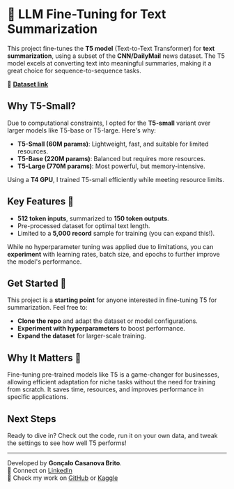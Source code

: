 # 🚀 LLM Fine-Tuning for Text Summarization

This project fine-tunes the **T5 model** (Text-to-Text Transformer) for **text summarization**, using a subset of the **CNN/DailyMail** news dataset. The T5 model excels at converting text into meaningful summaries, making it a great choice for sequence-to-sequence tasks.

🔗 **[Dataset link](https://www.kaggle.com/datasets/gowrishankarp/newspaper-text-summarization-cnn-dailymail)**

## Why T5-Small?

Due to computational constraints, I opted for the **T5-small** variant over larger models like T5-base or T5-large. Here's why:

- **T5-Small (60M params)**: Lightweight, fast, and suitable for limited resources.
- **T5-Base (220M params)**: Balanced but requires more resources.
- **T5-Large (770M params)**: Most powerful, but memory-intensive.

Using a **T4 GPU**, I trained T5-small efficiently while meeting resource limits.

## Key Features 📝

- **512 token inputs**, summarized to **150 token outputs**.
- Pre-processed dataset for optimal text length.
- Limited to a **5,000 record** sample for training (you can expand this!).
  
While no hyperparameter tuning was applied due to limitations, you can **experiment** with learning rates, batch size, and epochs to further improve the model's performance.

## Get Started 🌟

This project is a **starting point** for anyone interested in fine-tuning T5 for summarization. Feel free to:

- **Clone the repo** and adapt the dataset or model configurations.
- **Experiment with hyperparameters** to boost performance.
- **Expand the dataset** for larger-scale training.

## Why It Matters 🚀

Fine-tuning pre-trained models like T5 is a game-changer for businesses, allowing efficient adaptation for niche tasks without the need for training from scratch. It saves time, resources, and improves performance in specific applications.

## Next Steps

Ready to dive in? Check out the code, run it on your own data, and tweak the settings to see how well T5 performs!

---

Developed by **Gonçalo Casanova Brito**.  
🔗 Connect on [LinkedIn](https://linkedin.com/in/goncalobrito)  
🔗 Check my work on [GitHub](https://github.com/goncasbrito) or [Kaggle](https://kaggle.com/goncasbrito98)
